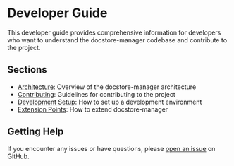# Developer Guide

This developer guide provides comprehensive information for developers who want to understand the docstore-manager codebase and contribute to the project.

## Sections

- [Architecture](architecture.md): Overview of the docstore-manager architecture
- [Contributing](contributing.md): Guidelines for contributing to the project
- [Development Setup](development-setup.md): How to set up a development environment
- [Extension Points](extension-points.md): How to extend docstore-manager

## Getting Help

If you encounter any issues or have questions, please [open an issue](https://github.com/allenday/docstore-manager/issues) on GitHub.
